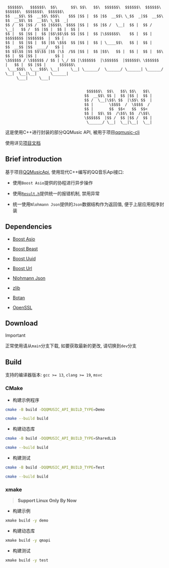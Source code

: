 ```
 $$$$$$\   $$$$$$\  $$\      $$\ $$\   $$\  $$$$$$\  $$$$$$\  $$$$$$\      $$$$$$\  $$$$$$$\  $$$$$$\ 
$$  __$$\ $$  __$$\ $$$\    $$$ |$$ |  $$ |$$  __$$\ \_$$  _|$$  __$$\    $$  __$$\ $$  __$$\ \_$$  _|
$$ /  $$ |$$ /  $$ |$$$$\  $$$$ |$$ |  $$ |$$ /  \__|  $$ |  $$ /  \__|   $$ /  $$ |$$ |  $$ |  $$ |  
$$ |  $$ |$$ |  $$ |$$\$$\$$ $$ |$$ |  $$ |\$$$$$$\    $$ |  $$ |         $$$$$$$$ |$$$$$$$  |  $$ |  
$$ |  $$ |$$ |  $$ |$$ \$$$  $$ |$$ |  $$ | \____$$\   $$ |  $$ |         $$  __$$ |$$  ____/   $$ |  
$$ $$\$$ |$$ $$\$$ |$$ |\$  /$$ |$$ |  $$ |$$\   $$ |  $$ |  $$ |  $$\    $$ |  $$ |$$ |        $$ |  
\$$$$$$ / \$$$$$$ / $$ | \_/ $$ |\$$$$$$  |\$$$$$$  |$$$$$$\ \$$$$$$  |   $$ |  $$ |$$ |      $$$$$$\ 
 \___$$$\  \___$$$\ \__|     \__| \______/  \______/ \______| \______/    \__|  \__|\__|      \______|
     \___|     \___|                                        
                                                            
                                                            
                                    $$$$$$\  $$\   $$\ $$\   $$\ 
                                   $$  __$$\ $$ |  $$ |$$ |  $$ |
                                   $$ /  \__|\$$\ $$  |\$$\ $$  |
                                   $$ |       \$$$$  /  \$$$$  / 
                                   $$ |       $$  $$<   $$  $$<  
                                   $$ |  $$\ $$  /\$$\ $$  /\$$\ 
                                   \$$$$$$  |$$ /  $$ |$$ /  $$ |
                                    \______/ \__|  \__|\__|  \__|
```

这是使用C++进行封装的部分QQMusic API, 被用于项目[qqmusic-cli](https://www.github.com/aurora0x27/qqmusic-cli)

使用详见[项目文档](https://aurora0x27.github.io/qqmusic-api-cxx/)

## Brief introduction

基于项目[QQMusicApi](https://github.com/luren-dc/QQMusicApi), 使用现代C++编写的QQ音乐Api接口:

- 使用`Boost Asio`提供的协程进行异步操作

- 使用[`Result.h`](https://github.com/oktal/result)提供统一的报错机制, 禁用异常

- 统一使用`Nlohmann Json`提供的`Json`数据结构作为返回值, 便于上层应用程序封装

## Dependencies

- [Boost Asio](https://www.boost.org/doc/libs/1_85_0/libs/beast/doc/html/index.html)

- [Boost Beast](https://www.boost.org/doc/libs/1_85_0/libs/beast/doc/html/index.html)

- [Boost Uuid](https://www.boost.org/doc/libs/1_73_0/libs/uuid/doc/uuid.html)

- [Boost Url](https://www.boost.org/doc/libs/1_85_0/libs/url/doc/html/index.html)

- [Nlohmann Json](https://json.nlohmann.me/)

- [zlib](https://github.com/madler/zlib)

- [Botan](https://botan.randombit.net/)

- [OpenSSL](https://openssl-library.org/)

## Download

> [!Important]
>
> 正常使用请从`main`分支下载, 如要获取最新的更改, 请切换到`dev`分支

## Build

支持的编译器版本: `gcc >= 13`, `clang >= 19`, `msvc`

### CMake

- 构建示例程序

```bash
cmake -B build -DQQMUSIC_API_BUILD_TYPE=Demo

cmake --build build
```

- 构建动态库

```bash
cmake -B build -DQQMUSIC_API_BUILD_TYPE=SharedLib

cmake --build build
```

- 构建测试

```bash
cmake -B build -DQQMUSIC_API_BUILD_TYPE=Test

cmake --build build
```

### xmake

> **Support Linux Only By Now**

- 构建示例

```bash
xmake build -y demo
```

- 构建动态库

```bash
xmake build -y qmapi
```

- 构建测试

```bash
xmake build -y test
```
